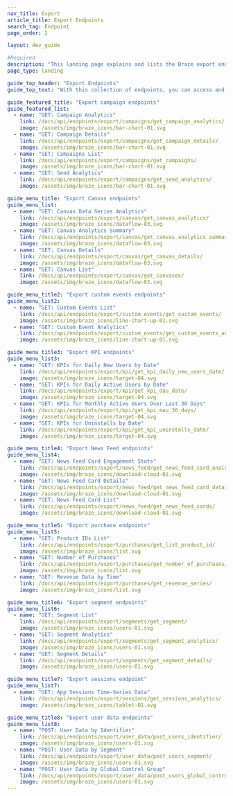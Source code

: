 ```yaml
---
nav_title: Export
article_title: Export Endpoints
search_tag: Endpoint
page_order: 2

layout: dev_guide

#Required
description: "This landing page explains and lists the Braze export endpoints."
page_type: landing

guide_top_header: "Export Endpoints"
guide_top_text: "With this collection of endpoints, you can access and export various levels of details on your KPIs, News Feed cards, app sessions, users, segments, campaigns, and Canvases. <br> <br> Make sure you know your <a href='/docs/user_guide/administrative/access_braze/braze_instances/' target='_blank'>Braze instance</a>, <a href='/docs/api/api_key/' target='_blank'>API key</a>, and <a href='/docs/api/identifier_types/' target='_blank'>API identifier</a> when building out your parameters and request bodies."

guide_featured_title: "Export campaign endpoints"
guide_featured_list:
  - name: "GET: Campaign Analytics"
    link: /docs/api/endpoints/export/campaigns/get_campaign_analytics/
    image: /assets/img/braze_icons/bar-chart-01.svg
  - name: "GET: Campaign Details"
    link: /docs/api/endpoints/export/campaigns/get_campaign_details/
    image: /assets/img/braze_icons/bar-chart-01.svg
  - name: "GET: Campaigns List"
    link: /docs/api/endpoints/export/campaigns/get_campaigns/
    image: /assets/img/braze_icons/bar-chart-01.svg
  - name: "GET: Send Analytics"
    link: /docs/api/endpoints/export/campaigns/get_send_analytics/
    image: /assets/img/braze_icons/bar-chart-01.svg

guide_menu_title: "Export Canvas endpoints"
guide_menu_list:
  - name: "GET: Canvas Data Series Analytics"
    link: /docs/api/endpoints/export/canvas/get_canvas_analytics/
    image: /assets/img/braze_icons/dataflow-03.svg
  - name: "GET: Canvas Analytics Summary"
    link: /docs/api/endpoints/export/canvas/get_canvas_analytics_summary/
    image: /assets/img/braze_icons/dataflow-03.svg
  - name: "GET: Canvas Details"
    link: /docs/api/endpoints/export/canvas/get_canvas_details/
    image: /assets/img/braze_icons/dataflow-03.svg
  - name: "GET: Canvas List"
    link: /docs/api/endpoints/export/canvas/get_canvases/
    image: /assets/img/braze_icons/dataflow-03.svg

guide_menu_title2: "Export custom events endpoints"
guide_menu_list2:
  - name: "GET: Custom Events List"
    link: /docs/api/endpoints/export/custom_events/get_custom_events/
    image: /assets/img/braze_icons/line-chart-up-01.svg
  - name: "GET: Custom Event Analytics"
    link: /docs/api/endpoints/export/custom_events/get_custom_events_analytics/
    image: /assets/img/braze_icons/line-chart-up-01.svg

guide_menu_title3: "Export KPI endpoints"
guide_menu_list3:
  - name: "GET: KPIs for Daily New Users by Date"
    link: /docs/api/endpoints/export/kpi/get_kpi_daily_new_users_date/
    image: /assets/img/braze_icons/target-04.svg
  - name: "GET: KPIs for Daily Active Users by Date"
    link: /docs/api/endpoints/export/kpi/get_kpi_dau_date/
    image: /assets/img/braze_icons/target-04.svg
  - name: "GET: KPIs for Monthly Active Users Over Last 30 Days"
    link: /docs/api/endpoints/export/kpi/get_kpi_mau_30_days/
    image: /assets/img/braze_icons/target-04.svg
  - name: "GET: KPIs for Uninstalls by Date"
    link: /docs/api/endpoints/export/kpi/get_kpi_uninstalls_date/
    image: /assets/img/braze_icons/target-04.svg

guide_menu_title4: "Export News Feed endpoints"
guide_menu_list4:
  - name: "GET: News Feed Card Engagement Stats"
    link: /docs/api/endpoints/export/news_feed/get_news_feed_card_analytics/
    image: /assets/img/braze_icons/download-cloud-01.svg
  - name: "GET: News Feed Card Details"
    link: /docs/api/endpoints/export/news_feed/get_news_feed_card_details/
    image: /assets/img/braze_icons/download-cloud-01.svg
  - name: "GET: News Feed Card List"
    link: /docs/api/endpoints/export/news_feed/get_news_feed_cards/
    image: /assets/img/braze_icons/download-cloud-01.svg

guide_menu_title5: "Export purchase endpoints"
guide_menu_list5:
  - name: "GET: Product IDs List"
    link: /docs/api/endpoints/export/purchases/get_list_product_id/
    image: /assets/img/braze_icons/list.svg
  - name: "GET: Number of Purchases"
    link: /docs/api/endpoints/export/purchases/get_number_of_purchases/
    image: /assets/img/braze_icons/list.svg
  - name: "GET: Revenue Data by Time"
    link: /docs/api/endpoints/export/purchases/get_revenue_series/
    image: /assets/img/braze_icons/list.svg

guide_menu_title6: "Export segment endpoints"
guide_menu_list6:
  - name: "GET: Segment List"
    link: /docs/api/endpoints/export/segments/get_segment/
    image: /assets/img/braze_icons/users-01.svg
  - name: "GET: Segment Analytics"
    link: /docs/api/endpoints/export/segments/get_segment_analytics/
    image: /assets/img/braze_icons/users-01.svg
  - name: "GET: Segment Details"
    link: /docs/api/endpoints/export/segments/get_segment_details/
    image: /assets/img/braze_icons/users-01.svg

guide_menu_title7: "Export sessions endpoint"
guide_menu_list7:
  - name: "GET: App Sessions Time-Series Data"
    link: /docs/api/endpoints/export/sessions/get_sessions_analytics/
    image: /assets/img/braze_icons/tablet-01.svg

guide_menu_title8: "Export user data endpoints"
guide_menu_list8:
  - name: "POST: User Data by Identifier"
    link: /docs/api/endpoints/export/user_data/post_users_identifier/
    image: /assets/img/braze_icons/users-01.svg
  - name: "POST: User Data by Segment"
    link: /docs/api/endpoints/export/user_data/post_users_segment/
    image: /assets/img/braze_icons/users-01.svg
  - name: "POST: User Data by Global Control Group"
    link: /docs/api/endpoints/export/user_data/post_users_global_control_group/
    image: /assets/img/braze_icons/users-01.svg
---
```

